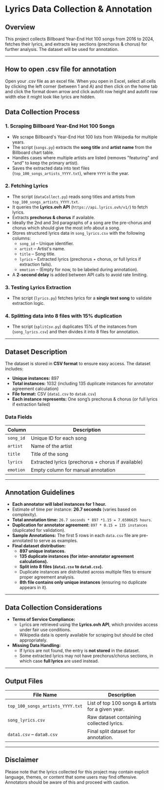 # Lyrics Data Collection & Annotation

## Overview
This project collects Billboard Year-End Hot 100 songs from 2016 to 2024, fetches their lyrics, and extracts key sections (prechorus & chorus) for further analysis. The dataset will be used for annotation.

---

## How to open .csv file for annotation
Open your .csv file as an excel file.
When you open in Excel, select all cells by clicking the left corner (between 1 and A)
and then click on the home tab and click the format down arrow and click autofit row height and autofit row width
else it might look like lyrics are hidden.

## Data Collection Process
### 1. **Scraping Billboard Year-End Hot 100 Songs**
- We scrape Billboard's Year-End Hot 100 lists from Wikipedia for multiple years.
- The script (`songs.py`) extracts the **song title** and **artist name** from the Billboard chart table.
- Handles cases where multiple artists are listed (removes "featuring" and "and" to keep the primary artist).
- Saves the extracted data into text files (`top_100_songs_artists_YYYY.txt`), where `YYYY` is the year.

### 2. **Fetching Lyrics**
- The script (`dataCollect.py`) reads song titles and artists from `top_100_songs_artists_YYYY.txt`.
- It queries the **Lyrics.ovh API** (`https://api.lyrics.ovh/v1/`) to fetch lyrics.
- Extracts **prechorus & chorus** if available.
- Ideally the 2nd and 3rd paragraphs of a song are the pre-chorus and chorus which should give the most info about a song.
- Stores structured lyrics data in `song_lyrics.csv` with the following columns:
  - `song_id` – Unique identifier.
  - `artist` – Artist's name.
  - `title` – Song title.
  - `lyrics` – Extracted lyrics (prechorus + chorus, or full lyrics if extraction fails).
  - `emotion` – (Empty for now, to be labeled during annotation).
- A **2-second delay** is added between API calls to avoid rate limiting.

### 3. **Testing Lyrics Extraction**
- The script (`lyrics.py`) fetches lyrics for a **single test song** to validate extraction logic.

### 4. **Splitting data into 8 files with 15% duplication**
- The script (`splitCsv.py`) duplicates 15% of the instances from (`song_lyrics.csv`) and then divides it into 8 files for annotation.

---

## Dataset Description
The dataset is stored in **CSV format** to ensure easy access. The dataset includes:
- **Unique instances:** 897
- **Total instances:** 1032 (including 135 duplicate instances for annotator agreement calculation)
- **File format:** CSV (`data1.csv` to `data8.csv`)
- **Each instance represents:** One song’s prechorus & chorus (or full lyrics if extraction failed)

### Data Fields
| Column | Description |
|---------|-------------|
| `song_id` | Unique ID for each song |
| `artist` | Name of the artist |
| `title` | Title of the song |
| `lyrics` | Extracted lyrics (prechorus + chorus if available) |
| `emotion` | Empty column for manual annotation |

---

## Annotation Guidelines
- **Each annotator will label instances for 1 hour.**
- Estimate of time per instance: **26.7 seconds** (varies based on complexity).
- **Total annotation time:** `26.7 seconds * 897 *1.15 = 7.6506625 hours`.
- **Duplication for annotator agreement:** `897 * 0.15 = 135 instances` (duplicated for validation).
- **Sample Annotations:** The first 5 rows in each `data.csv` file are pre-annotated to serve as examples.
- **Final dataset distribution:**
  - **897 unique instances**.
  - **135 duplicate instances (for inter-annotator agreement calculations).**
  - **Split into 8 files (`data1.csv` to `data8.csv`).**
  - Duplicate instances are distributed across multiple files to ensure proper agreement analysis.
  - **8th file contains only unique instances** (ensuring no duplicate appears in it).

---

## Data Collection Considerations
- **Terms of Service Compliance:**
  - Lyrics are retrieved using the **Lyrics.ovh API**, which provides access under fair use conditions.
  - Wikipedia data is openly available for scraping but should be cited appropriately.
- **Missing Data Handling:**
  - If lyrics are not found, the entry is **not stored** in the dataset.
  - Some extracted lyrics may not have prechorus/chorus sections, in which case **full lyrics** are used instead.

---

## Output Files
| File Name | Description |
|-----------|------------|
| `top_100_songs_artists_YYYY.txt` | List of top 100 songs & artists for a given year. |
| `song_lyrics.csv` | Raw dataset containing collected lyrics. |
| `data1.csv` – `data8.csv` | Final split dataset for annotation. |

---

## Disclaimer
Please note that the lyrics collected for this project may contain explicit language, themes, or content that some users may find offensive. Annotators should be aware of this and proceed with caution.
